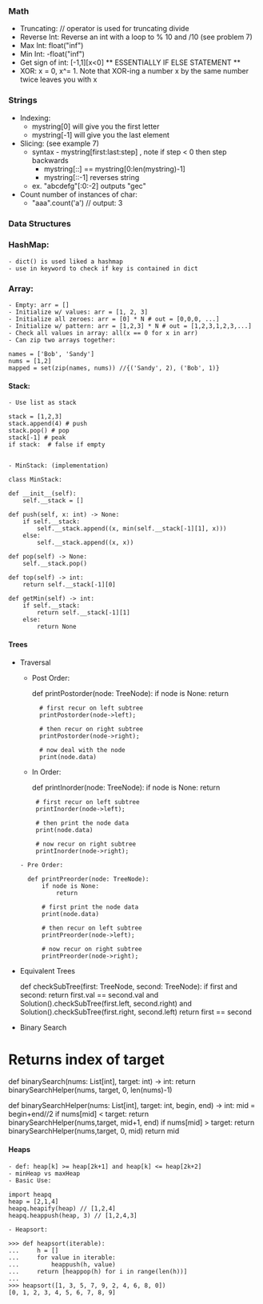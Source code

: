 ### Math
- Truncating: // operator is used for truncating divide
- Reverse Int: Reverse an int with a loop to % 10 and /10 (see problem 7)
- Max Int: float("inf")
- Min Int: -float("inf")
- Get sign of int: [-1,1][x<0] ** ESSENTIALLY IF ELSE STATEMENT **
- XOR: x = 0, x^= 1. Note that XOR-ing a number x by the same number twice leaves you with x

### Strings
- Indexing:
    - mystring[0] will give you the first letter
    - mystring[-1] will give you the last element
- Slicing: (see example 7)
    - syntax - mystring[first:last:step] , note if step < 0 then step backwards
        - mystring[::] == mystring[0:len(mystring)-1]
        - mystring[::-1] reverses string
    - ex. "abcdefg"[:0:-2] outputs "gec"
- Count number of instances of char:
    - "aaa".count('a') // output: 3

### Data Structures

### HashMap:
    - dict() is used liked a hashmap
    - use in keyword to check if key is contained in dict

### Array:
    - Empty: arr = []
    - Initialize w/ values: arr = [1, 2, 3]
    - Initialize all zeroes: arr = [0] * N # out = [0,0,0, ...]
    - Initialize w/ pattern: arr = [1,2,3] * N # out = [1,2,3,1,2,3,...]
    - Check all values in array: all(x == 0 for x in arr)
    - Can zip two arrays together:

    names = ['Bob', 'Sandy']
    nums = [1,2]
    mapped = set(zip(names, nums)) //{('Sandy', 2), ('Bob', 1)}


#### Stack:
    - Use list as stack

    stack = [1,2,3]
    stack.append(4) # push
    stack.pop() # pop
    stack[-1] # peak
    if stack:  # false if empty


    - MinStack: (implementation)

    class MinStack:

    def __init__(self):
        self.__stack = []

    def push(self, x: int) -> None:
        if self.__stack:
            self.__stack.append((x, min(self.__stack[-1][1], x)))
        else:
            self.__stack.append((x, x))

    def pop(self) -> None:
        self.__stack.pop()

    def top(self) -> int:
        return self.__stack[-1][0]

    def getMin(self) -> int:
        if self.__stack:
            return self.__stack[-1][1]
        else:
            return None


#### Trees
- Traversal
    - Post Order:

        def printPostorder(node: TreeNode):
            if node is None:
                return

            # first recur on left subtree
            printPostorder(node->left);

            # then recur on right subtree
            printPostorder(node->right);

            # now deal with the node
            print(node.data)


     - In Order:

        def printInorder(node: TreeNode):
            if node is None:
                return

            # first recur on left subtree
            printInorder(node->left);

            # then print the node data
            print(node.data)

            # now recur on right subtree
            printInorder(node->right);


      - Pre Order:

        def printPreorder(node: TreeNode):
            if node is None:
                return

            # first print the node data
            print(node.data)

            # then recur on left subtree
            printPreorder(node->left);

            # now recur on right subtree
            printPreorder(node->right);

- Equivalent Trees

    def checkSubTree(first: TreeNode, second: TreeNode):
        if first and second:
            return first.val == second.val and Solution().checkSubTree(first.left, second.right) and Solution().checkSubTree(first.right, second.left)
        return first == second


- Binary Search

# Returns index of target
def binarySearch(nums: List[int], target: int) -> int:
    return binarySearchHelper(nums, target, 0, len(nums)-1)

def binarySearchHelper(nums: List[int], target: int, begin, end) -> int:
    mid = begin+end//2
    if nums[mid] < target: return binarySearchHelper(nums,target, mid+1, end)
    if nums[mid] > target: return binarySearchHelper(nums,target, 0, mid)
    return mid


#### Heaps
    - def: heap[k] >= heap[2k+1] and heap[k] <= heap[2k+2]
    - minHeap vs maxHeap
    - Basic Use:

    import heapq
    heap = [2,1,4]
    heapq.heapify(heap) // [1,2,4]
    heapq.heappush(heap, 3) // [1,2,4,3]

    - Heapsort:

    >>> def heapsort(iterable):
    ...     h = []
    ...     for value in iterable:
    ...         heappush(h, value)
    ...     return [heappop(h) for i in range(len(h))]
    ...
    >>> heapsort([1, 3, 5, 7, 9, 2, 4, 6, 8, 0])
    [0, 1, 2, 3, 4, 5, 6, 7, 8, 9]

